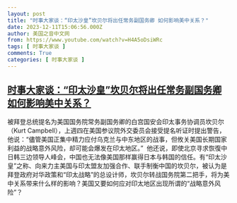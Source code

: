 ```yaml
---
layout: post
title: "时事大家谈：“印太沙皇”坎贝尔将出任常务副国务卿 如何影响美中关系？"
date: 2023-12-11T15:06:56.000Z
author: 美国之音中文网
from: https://www.youtube.com/watch?v=H4A5oDsiWRc
tags: [ 时事大家谈 ]
comments: True
categories: [ 时事大家谈 ]
---
```

<!--1702307216000-->
[时事大家谈：“印太沙皇”坎贝尔将出任常务副国务卿 如何影响美中关系？](https://www.youtube.com/watch?v=H4A5oDsiWRc)
------

<div>
被拜登总统提名为美国国务院常务副国务卿的白宫国安会印太事务协调员坎贝尔（Kurt Campbell），上週四在美国参议院外交委员会接受提名听证时提出警告，他说：“儘管美国正集中精力应付乌克兰与中东地区的战事，但攸关美国长期国家利益的战略意外风险，却可能会爆发在印太地区。”  他还说，即使北京寻求恢復中日韩三边领导人峰会，中国也无法像美国那样赢得日本与韩国的信任。有“印太沙皇”之称、向来力主美国与印太盟友加强合作、联手制衡中国的坎贝尔，被认为是拜登政府对华政策和“印太战略”的总设计师，坎贝尔转战国务院第二把手，将为美中关系带来什么样的影响？美国又要如何应对印太地区出现所谓的“战略意外风险”？
</div>
